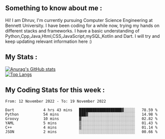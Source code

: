 ## Something to know about me : <br>
Hi! I am Dhruv, I'm currently pursuing Computer Science Engineering at Bennett University. I have been coding for a while now, trying my hands on different stacks and frameworks.
I have a basic understanding of Python,Cpp,Java,Html,CSS,JavaScript,mySQL,Kotlin and Dart. I will try and keep updating relevant information here :)
<br>

## My Stats : <br>
[![Anurag's GitHub stats](https://github-readme-stats.vercel.app/api?username=DhruvLawaniya&show_icons=true&theme=tokyonight&hide=prs,issues)](https://github.com/anuraghazra/github-readme-stats)<br>
[![Top Langs](https://github-readme-stats.vercel.app/api/top-langs/?username=DhruvLawaniya&theme=tokyonight)](https://github.com/anuraghazra/github-readme-stats)
## My Coding Stats for this week : <br>
<!--START_SECTION:waka-->

```text
From: 12 November 2022 - To: 19 November 2022

Dart             4 hrs 43 mins   ███████████████████▓░░░░░   78.59 %
Python           54 mins         ███▓░░░░░░░░░░░░░░░░░░░░░   14.98 %
Groovy           10 mins         ▓░░░░░░░░░░░░░░░░░░░░░░░░   02.82 %
YAML             5 mins          ▒░░░░░░░░░░░░░░░░░░░░░░░░   01.43 %
C++              4 mins          ▒░░░░░░░░░░░░░░░░░░░░░░░░   01.14 %
JSON             2 mins          ░░░░░░░░░░░░░░░░░░░░░░░░░   00.66 %
```

<!--END_SECTION:waka-->


<br>
